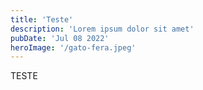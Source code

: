 ```yaml
---
title: 'Teste'
description: 'Lorem ipsum dolor sit amet'
pubDate: 'Jul 08 2022'
heroImage: '/gato-fera.jpeg'
---
```

TESTE